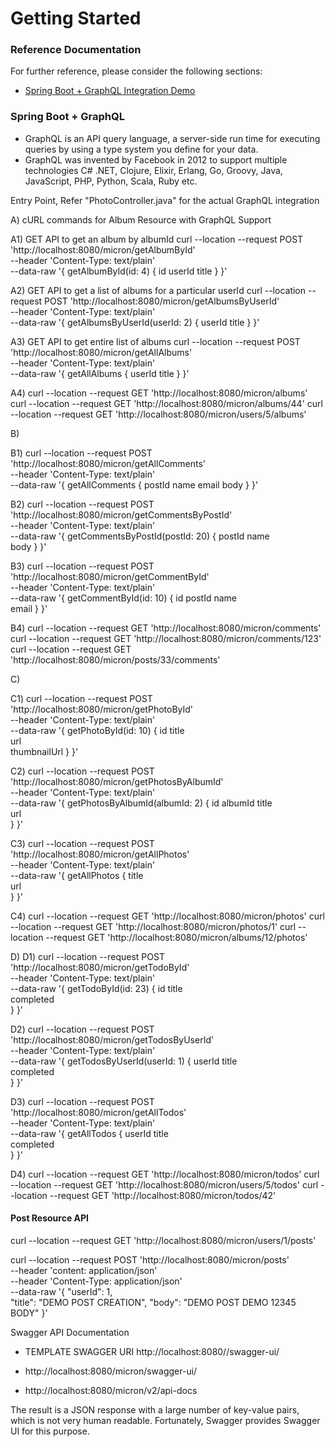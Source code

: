 # Getting Started

### Reference Documentation
For further reference, please consider the following sections:

* [Spring Boot + GraphQL Integration Demo](https://javagyanmantra.wixsite.com/website/single-post/2018/02/13/GraphQLGraph-Query-Language)

### Spring Boot + GraphQL 
- GraphQL is an API query language, a server-side run time for executing queries by using a type system you define for your data.
- GraphQL was invented by Facebook in 2012 to support multiple technologies C# .NET, Clojure, Elixir, Erlang, Go, Groovy, Java, JavaScript, PHP, Python, Scala, Ruby etc.

Entry Point, Refer "PhotoController.java" for the actual GraphQL integration

A) cURL commands for Album Resource with GraphQL Support

A1) GET API to get an album by albumId
curl --location --request POST 'http://localhost:8080/micron/getAlbumById' \
--header 'Content-Type: text/plain' \
--data-raw '{
    getAlbumById(id: 4) {
        id
        userId
        title
    }
}'

A2) GET API to get a list of albums for a particular userId
curl --location --request POST 'http://localhost:8080/micron/getAlbumsByUserId' \
--header 'Content-Type: text/plain' \
--data-raw '{
    getAlbumsByUserId(userId: 2) {
        userId
        title
    }
}'

A3) GET API to get entire list of albums
curl --location --request POST 'http://localhost:8080/micron/getAllAlbums' \
--header 'Content-Type: text/plain' \
--data-raw '{
    getAllAlbums {
        userId
        title
    }
}'

A4)
curl --location --request GET 'http://localhost:8080/micron/albums'
curl --location --request GET 'http://localhost:8080/micron/albums/44'
curl --location --request GET 'http://localhost:8080/micron/users/5/albums'

B)

B1) 
curl --location --request POST 'http://localhost:8080/micron/getAllComments' \
--header 'Content-Type: text/plain' \
--data-raw '{
    getAllComments {
        postId
        name
        email
        body
    }
}'

B2)
curl --location --request POST 'http://localhost:8080/micron/getCommentsByPostId' \
--header 'Content-Type: text/plain' \
--data-raw '{
    getCommentsByPostId(postId: 20) {
        postId
        name        
        body
    }
}'

B3)
curl --location --request POST 'http://localhost:8080/micron/getCommentById' \
--header 'Content-Type: text/plain' \
--data-raw '{
    getCommentById(id: 10) {
        id
        postId
        name        
        email
    }
}'

B4)
curl --location --request GET 'http://localhost:8080/micron/comments'
curl --location --request GET 'http://localhost:8080/micron/comments/123'
curl --location --request GET 'http://localhost:8080/micron/posts/33/comments'

C)

C1) 
curl --location --request POST 'http://localhost:8080/micron/getPhotoById' \
--header 'Content-Type: text/plain' \
--data-raw '{
    getPhotoById(id: 10) {
        id
        title        
        url        
        thumbnailUrl
    }
}'

C2)
curl --location --request POST 'http://localhost:8080/micron/getPhotosByAlbumId' \
--header 'Content-Type: text/plain' \
--data-raw '{
    getPhotosByAlbumId(albumId: 2) {
        id
        albumId
        title        
        url                
    }
}'

C3)
curl --location --request POST 'http://localhost:8080/micron/getAllPhotos' \
--header 'Content-Type: text/plain' \
--data-raw '{
    getAllPhotos {
        title        
        url                
    }
}'

C4) 
curl --location --request GET 'http://localhost:8080/micron/photos'
curl --location --request GET 'http://localhost:8080/micron/photos/1'
curl --location --request GET 'http://localhost:8080/micron/albums/12/photos'

D)
D1)
curl --location --request POST 'http://localhost:8080/micron/getTodoById' \
--header 'Content-Type: text/plain' \
--data-raw '{
    getTodoById(id: 23) {
        id
        title        
        completed                
    }
}'

D2)
curl --location --request POST 'http://localhost:8080/micron/getTodosByUserId' \
--header 'Content-Type: text/plain' \
--data-raw '{
    getTodosByUserId(userId: 1) {
        userId
        title        
        completed                
    }
}'

D3) 
curl --location --request POST 'http://localhost:8080/micron/getAllTodos' \
--header 'Content-Type: text/plain' \
--data-raw '{
    getAllTodos {
        userId
        title        
        completed                
    }
}'

D4)
curl --location --request GET 'http://localhost:8080/micron/todos'
curl --location --request GET 'http://localhost:8080/micron/users/5/todos'
curl --location --request GET 'http://localhost:8080/micron/todos/42'

#### Post Resource API
curl --location --request GET 'http://localhost:8080/micron/users/1/posts'

curl --location --request POST 'http://localhost:8080/micron/posts' \
--header 'content: application/json' \
--header 'Content-Type: application/json' \
--data-raw '{
  "userId": 1,  
  "title": "DEMO POST CREATION",
  "body": "DEMO POST DEMO 12345 BODY"
}'

Swagger API Documentation
- TEMPLATE SWAGGER URI http://localhost:8080/<your-app-root>/swagger-ui/

- http://localhost:8080/micron/swagger-ui/

- http://localhost:8080/micron/v2/api-docs

The result is a JSON response with a large number of key-value pairs, which is not very human readable. 
Fortunately, Swagger provides Swagger UI for this purpose.
